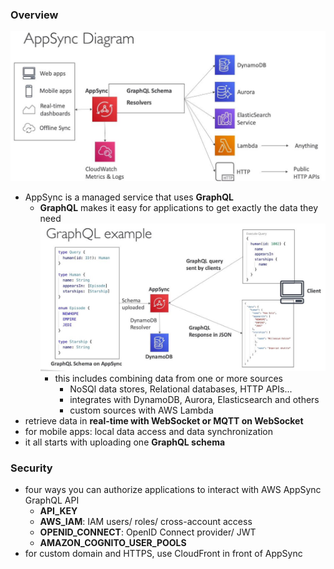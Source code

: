 ### Overview ###
![](images/aim2.jpg)
* AppSync is a managed service that uses **GraphQL**
    * **GraphQL** makes it easy for applications to get exactly the data they need
        ![](images/aim1.jpg)
        * this includes combining data from one or more sources
            * NoSQl data stores, Relational databases, HTTP APIs...
            * integrates with DynamoDB, Aurora, Elasticsearch and others
            * custom sources with AWS Lambda
* retrieve data in **real-time with WebSocket or MQTT on WebSocket**
* for mobile apps: local data access and data synchronization
* it all starts with uploading one **GraphQL schema**

### Security ###
* four ways you can authorize applications to interact with AWS AppSync GraphQL API
    * **API_KEY**
    * **AWS_IAM**: IAM users/ roles/ cross-account access
    * **OPENID_CONNECT**: OpenID Connect provider/ JWT
    * **AMAZON_COGNITO_USER_POOLS**   
 * for custom domain and HTTPS, use CloudFront in front of AppSync
 